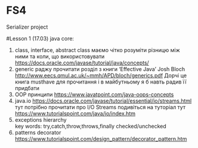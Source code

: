 # FS4

Serializer project

#Lesson 1 (17.03)
java core:
1. class, interface, abstract class
маємо чітко розуміти різницю між ними та коли, що використовувати
https://docs.oracle.com/javase/tutorial/java/concepts/
2. generic
раджу прочитати розділ з книги ‘Effective Java’ Josh Bloch 
http://www.eecs.qmul.ac.uk/~mmh/APD/bloch/generics.pdf
Дорчі це книга musthave для прочитання і в майбутньому я б навть радив її придбати
3. OOP принципи
https://www.javatpoint.com/java-oops-concepts
4. java.io
 https://docs.oracle.com/javase/tutorial/essential/io/streams.html тут потрібно прочитати про I/O Streams 
 подивіться на туторіал тут https://www.tutorialspoint.com/java/io/index.htm
5. exceptions
     hierarchy  
       key words: try,catch,throw,throws,finally
   checked/unchecked
6. patterns
decorator https://www.tutorialspoint.com/design_pattern/decorator_pattern.htm

